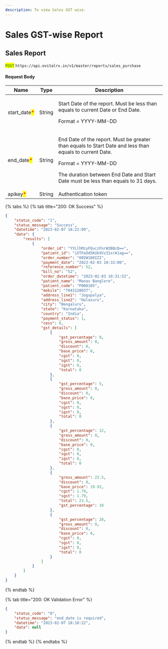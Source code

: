 ```yaml
---
description: To view Sales GST wise.
---
```


# Sales GST-wise Report

## Sales Report&#x20;

<mark style="color:green;">`POST`</mark> `https://api.evitalrx.in/v1/master/reports/sales_purchase`

#### Request Body

| Name                                          | Type   | Description                                                                                                                                                                                                                                    |
| --------------------------------------------- | ------ | ---------------------------------------------------------------------------------------------------------------------------------------------------------------------------------------------------------------------------------------------- |
| start\_date<mark style="color:red;">\*</mark> | String | <p>Start Date of the report. Must be less than equals to current Date or End Date.</p><p></p><p>Format = YYYY-MM-DD</p>                                                                                                                        |
| end\_date<mark style="color:red;">\*</mark>   | String | <p>End Date of the report. Must be greater than equals to Start Date and less than equals to current Date.</p><p></p><p>Format = YYYY-MM-DD</p><p></p><p>The duration between End Date and Start Date must be less than equals to 31 days.</p> |
| apikey<mark style="color:red;">\*</mark>      | String | Authentication token                                                                                                                                                                                                                           |

{% tabs %}
{% tab title="200: OK Success" %}
```json
{
    "status_code": "1",
    "status_message": "Success",
    "datetime": "2023-02-07 18:22:09",
    "data": {
        "results": [
            {
                "order_id": "YYLlhMzyFQuczFnrW3BQcQ==",
                "patient_id": "iXTFeOd5KUkXVz31xrA1ag==",
                "order_number": "O0IW100IZI",
                "payment_date": "2023-02-03 10:32:00",
                "reference_number": 52,
                "bill_no": "52",
                "order_datetime": "2023-02-03 10:31:52",
                "patient_name": "Manav Banglore",
                "patient_code": "P000105",
                "mobile": "7043120037",
                "address_line1": "Jogupalya",
                "address_line2": "Halasuru",
                "city": "Bengaluru",
                "state": "Karnataka",
                "country": "India",
                "payment_status": 1,
                "cess": 0,
                "gst_details": [
                    {
                        "gst_percentage": 0,
                        "gross_amount": 0,
                        "discount": 0,
                        "base_price": 0,
                        "cgst": 0,
                        "sgst": 0,
                        "igst": 0,
                        "total": 0
                    },
                    {
                        "gst_percentage": 5,
                        "gross_amount": 0,
                        "discount": 0,
                        "base_price": 0,
                        "cgst": 0,
                        "sgst": 0,
                        "igst": 0,
                        "total": 0
                    },
                    {
                        "gst_percentage": 12,
                        "gross_amount": 0,
                        "discount": 0,
                        "base_price": 0,
                        "cgst": 0,
                        "sgst": 0,
                        "igst": 0,
                        "total": 0
                    },
                    {
                        "gross_amount": 23.5,
                        "discount": 0,
                        "base_price": 19.92,
                        "cgst": 1.79,
                        "sgst": 1.79,
                        "total": 23.5,
                        "gst_percentage": 18
                    },
                    {
                        "gst_percentage": 28,
                        "gross_amount": 0,
                        "discount": 0,
                        "base_price": 0,
                        "cgst": 0,
                        "sgst": 0,
                        "igst": 0,
                        "total": 0
                    }
                ]
            }
        ]
    }
}
```
{% endtab %}

{% tab title="200: OK Validation Error" %}
```json
{
    "status_code": "0",
    "status_message": "end_date is required",
    "datetime": "2023-02-07 18:18:22",
    "data": null
}
```
{% endtab %}
{% endtabs %}
